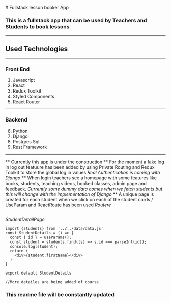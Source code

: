 # Fullstack lesson booker App
### This is a fullstack app that can be used by Teachers and Students to book lessons
___
## Used Technologies
___
### Front End
1. Javascript
2. React
3. Redux Toolkit
4. Styled Components
5. React Router
___
### Backend
6. Python
7. Django
8. Postgres Sql
9. Rest Framework

___

** Currently this app is under the construction
** For the moment a fake log in log out featuure has been added by using Private Routing and Redux Toolkit to store the global log in values
*Real Authentication is coming with Django*
** When login teachers see a homepage with some features like books, students, teaching videos, booked classes, admin page and feedback.
*Currently some dummy data comes when we fetch students but this will change with the implementation of Django*
** A unique page is created for each student when we click on each of the student cards / UseParam and ReactRoute has been used
*Routere*
```<Route path='/students/:id' element={<StudentDetails />} />
```
*StudentDetailPage*

```import { useParams } from 'react-router-dom'
import {students} from '../../data/data.js'
const StudentDetails = () => {
  const { id } = useParams();
  const student = students.find((s) => s.id === parseInt(id));
  console.log(student);
  return (
    <div>{student.firstName}</div>
  )
}

export default StudentDetails

//More detailes are being added of course
```
### This readme file will be constantly updated
